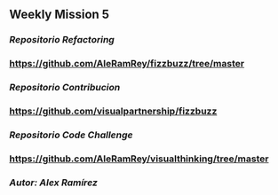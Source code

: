 ## Weekly Mission 5
### 

### _Repositorio Refactoring_
### https://github.com/AleRamRey/fizzbuzz/tree/master

### _Repositorio Contribucion_
### https://github.com/visualpartnership/fizzbuzz

### _Repositorio Code Challenge_
### https://github.com/AleRamRey/visualthinking/tree/master

### _Autor: Alex Ramírez_
